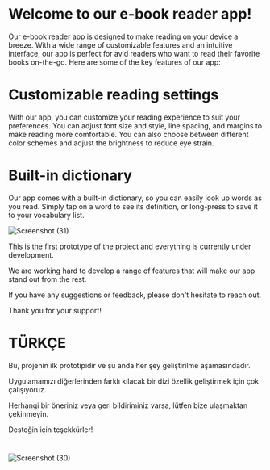 
#  Welcome to our e-book reader app!
Our e-book reader app is designed to make reading on your device a breeze. With a wide range of customizable features and an intuitive interface, our app is perfect for avid readers who want to read their favorite books on-the-go. Here are some of the key features of our app:

# Customizable reading settings
With our app, you can customize your reading experience to suit your preferences. You can adjust font size and style, line spacing, and margins to make reading more comfortable. You can also choose between different color schemes and adjust the brightness to reduce eye strain.

 # Built-in dictionary
Our app comes with a built-in dictionary, so you can easily look up words as you read. Simply tap on a word to see its definition, or long-press to save it to your vocabulary list.

![Screenshot (31)](https://user-images.githubusercontent.com/47611958/234149962-105f21e2-3ce1-4507-bb4e-32ad3e2ace3f.png)




 This is the first prototype of the project and everything is currently under development.

 We are working hard to develop a range of features that will make our app stand out from the rest.

 If you have any suggestions or feedback, please don't hesitate to reach out.

Thank you for your support!

# TÜRKÇE 

Bu, projenin ilk prototipidir ve şu anda her şey geliştirilme aşamasındadır.

  Uygulamamızı diğerlerinden farklı kılacak bir dizi özellik geliştirmek için çok çalışıyoruz.

  Herhangi bir öneriniz veya geri bildiriminiz varsa, lütfen bize ulaşmaktan çekinmeyin.

Desteğin için teşekkürler!

# 
![Screenshot (30)](https://user-images.githubusercontent.com/47611958/234148489-68301c71-dca4-43c6-ba9b-60bacef716dd.png)

